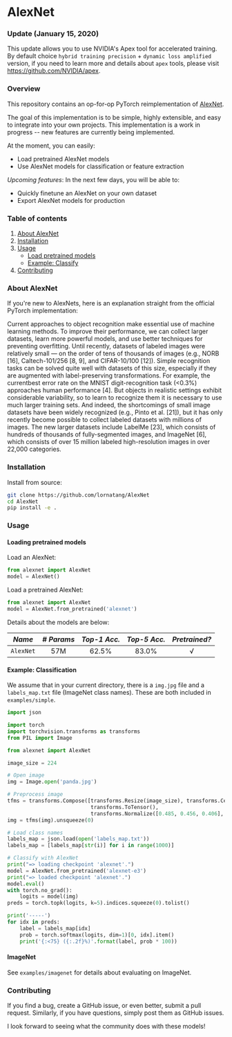# AlexNet

### Update (January 15, 2020)

This update allows you to use NVIDIA's Apex tool for accelerated training. By default choice `hybrid training precision` + `dynamic loss amplified` version, if you need to learn more and details about `apex` tools, please visit https://github.com/NVIDIA/apex.

### Overview
This repository contains an op-for-op PyTorch reimplementation of [AlexNet](http://papers.nips.cc/paper/4824-imagenet-classification-with-deep-convolutional-neural-networks.pdf).

The goal of this implementation is to be simple, highly extensible, and easy to integrate into your own projects. This implementation is a work in progress -- new features are currently being implemented.  

At the moment, you can easily:  
 * Load pretrained AlexNet models 
 * Use AlexNet models for classification or feature extraction 

_Upcoming features_: In the next few days, you will be able to:
 * Quickly finetune an AlexNet on your own dataset
 * Export AlexNet models for production
 
### Table of contents
1. [About AlexNet](#about-alexnet)
2. [Installation](#installation)
3. [Usage](#usage)
    * [Load pretrained models](#loading-pretrained-models)
    * [Example: Classify](#example-classification)
4. [Contributing](#contributing) 

### About AlexNet

If you're new to AlexNets, here is an explanation straight from the official PyTorch implementation: 

Current approaches to object recognition make essential use of machine learning methods. To improve their performance, we can collect larger datasets, learn more powerful models, and use better techniques for preventing overfitting. Until recently, datasets of labeled images were relatively
small — on the order of tens of thousands of images (e.g., NORB [16], Caltech-101/256 [8, 9], and
CIFAR-10/100 [12]). Simple recognition tasks can be solved quite well with datasets of this size,
especially if they are augmented with label-preserving transformations. For example, the currentbest error rate on the MNIST digit-recognition task (<0.3%) approaches human performance [4].
But objects in realistic settings exhibit considerable variability, so to learn to recognize them it is
necessary to use much larger training sets. And indeed, the shortcomings of small image datasets
have been widely recognized (e.g., Pinto et al. [21]), but it has only recently become possible to collect labeled datasets with millions of images. The new larger datasets include LabelMe [23], which
consists of hundreds of thousands of fully-segmented images, and ImageNet [6], which consists of
over 15 million labeled high-resolution images in over 22,000 categories. 

### Installation

Install from source:
```bash
git clone https://github.com/lornatang/AlexNet
cd AlexNet
pip install -e .
``` 

### Usage

#### Loading pretrained models

Load an AlexNet:  
```python
from alexnet import AlexNet
model = AlexNet()
```

Load a pretrained AlexNet: 
```python
from alexnet import AlexNet
model = AlexNet.from_pretrained('alexnet')
```

Details about the models are below: 

|   *Name*   |*# Params*|*Top-1 Acc.*|*Top-5 Acc.*|*Pretrained?*|
|:----------:|:--------:|:----------:|:----------:|:-----------:|
|  `AlexNet` |    57M   |   62.5%    |    83.0%   |      √      |



#### Example: Classification

We assume that in your current directory, there is a `img.jpg` file and a `labels_map.txt` file (ImageNet class names). These are both included in `examples/simple`. 

```python
import json

import torch
import torchvision.transforms as transforms
from PIL import Image

from alexnet import AlexNet

image_size = 224

# Open image
img = Image.open('panda.jpg')

# Preprocess image
tfms = transforms.Compose([transforms.Resize(image_size), transforms.CenterCrop(image_size),
                           transforms.ToTensor(),
                           transforms.Normalize([0.485, 0.456, 0.406], [0.229, 0.224, 0.225]), ])
img = tfms(img).unsqueeze(0)

# Load class names
labels_map = json.load(open('labels_map.txt'))
labels_map = [labels_map[str(i)] for i in range(1000)]

# Classify with AlexNet
print("=> loading checkpoint 'alexnet'.")
model = AlexNet.from_pretrained('alexnet-e3')
print("=> loaded checkpoint 'alexnet'.")
model.eval()
with torch.no_grad():
    logits = model(img)
preds = torch.topk(logits, k=5).indices.squeeze(0).tolist()

print('-----')
for idx in preds:
    label = labels_map[idx]
    prob = torch.softmax(logits, dim=1)[0, idx].item()
    print('{:<75} ({:.2f}%)'.format(label, prob * 100))
```

#### ImageNet

See `examples/imagenet` for details about evaluating on ImageNet.

### Contributing

If you find a bug, create a GitHub issue, or even better, submit a pull request. Similarly, if you have questions, simply post them as GitHub issues.   

I look forward to seeing what the community does with these models! 